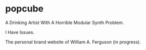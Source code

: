 # popcube
A Drinking Artist With A Horrible Modular Synth Problem.

I Have Issues.

The personal brand website of William A. Ferguson (in progress).
